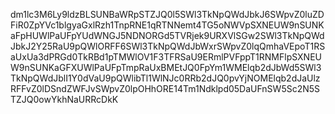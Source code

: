 dm1lc3M6Ly9ldzBLSUNBaWRpSTZJQ0l5SWl3TkNpQWdJbkJ6SWpvZ0luZDFiR0ZpYVc1blgyaGxlRzh1TnpRNE1qRTNNemt4TG5oNWVpSXNEUW9nSUNKaFpHUWlPaUFpYUdWNGJ5NDNORGd5TVRjek9URXVlSGw2SWl3TkNpQWdJbkJ2Y25RaU9pQWlORFF6SWl3TkNpQWdJbWxrSWpvZ0lqQmhaVEpoT1RSaUxUa3dPRGd0TkRBd1pTMWlOV1F3TFRSaU9ERmlPVFppT1RNMFlpSXNEUW9nSUNKaGFXUWlPaUFpTmpRaUxBMEtJQ0FpYm1WMElqb2dJbWd5SWl3TkNpQWdJblI1Y0dVaU9pQWlibTl1WlNJc0RRb2dJQ0pvYjNOMElqb2dJaUlzRFFvZ0lDSndZWFJvSWpvZ0lpOHhORE14Tm1Ndklpd05DaUFnSW5Sc2N5STZJQ0owYkhNaURRcDkK
